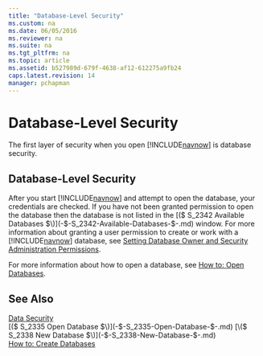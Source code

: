 ```yaml
---
title: "Database-Level Security"
ms.custom: na
ms.date: 06/05/2016
ms.reviewer: na
ms.suite: na
ms.tgt_pltfrm: na
ms.topic: article
ms.assetid: b527989d-679f-4638-af12-612275a9fb24
caps.latest.revision: 14
manager: pchapman
---
```

# Database-Level Security
The first layer of security when you open [!INCLUDE[navnow](includes/navnow_md.md)] is database security.  
  
## Database\-Level Security  
 After you start [!INCLUDE[navnow](includes/navnow_md.md)] and attempt to open the database, your credentials are checked. If you have not been granted permission to open the database then the database is not listed in the [\($ S\_2342 Available Databases $\)](-$-S_2342-Available-Databases-$-.md) window. For more information about granting a user permission to create or work with a [!INCLUDE[navnow](includes/navnow_md.md)] database, see [Setting Database Owner and Security Administration Permissions](Setting-Database-Owner-and-Security-Administration-Permissions.md).  
  
 For more information about how to open a database, see [How to: Open Databases](../Topic/How%20to:%20Open%20Databases.md).  
  
## See Also  
 [Data Security](Data-Security.md)   
 [\($ S\_2335 Open Database $\)](-$-S_2335-Open-Database-$-.md)   
 [\($ S\_2338 New Database $\)](-$-S_2338-New-Database-$-.md)   
 [How to: Create Databases](../Topic/How%20to:%20Create%20Databases.md)